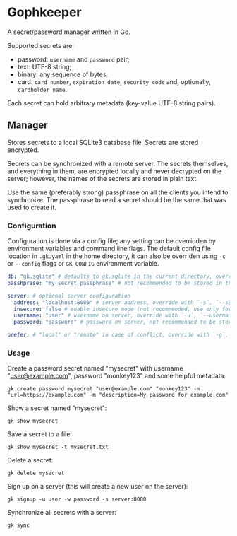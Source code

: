 # Gophkeeper

A secret/password manager written in Go.

Supported secrets are:

- password: `username` and `password` pair;
- text: UTF-8 string;
- binary: any sequence of bytes;
- card: `card number`, `expiration date`, `security code` and, optionally, `cardholder name`.

Each secret can hold arbitrary metadata (key-value UTF-8 string pairs).

## Manager

Stores secrets to a local SQLite3 database file. Secrets are stored encrypted.

Secrets can be synchronized with a remote server. The secrets themselves, and everything in them, are encrypted locally and never decrypted on the server; however, the names of the secrets are stored in plain text.

Use the same (preferably strong) passphrase on all the clients you intend to synchronize. The passphrase to read a secret should be the same that was used to create it.

### Configuration

Configuration is done via a config file; any setting can be overridden by environment variables and command line flags. The default config file location in `.gk.yaml` in the home directory, it can also be overriden using `-c` or `--config` flags or `GK_CONFIG` environment variable.

```yaml
db: "gk.sqlite" # defaults to gk.sqlite in the current directory, override with `-d`, `--database` or `GK_DB` environment variable
passhprase: "my secret passphrase" # not recommended to be stored in the config file, override with `-p`, `--passphrase` or `GK_PASSPHRASE` environment variable

server: # optional server configuration
  address: "localhost:8080" # server address, override with `-s`, `--server` or `GK_SERVER` environment variable
  insecure: false # enable insecure mode (not recommended, use only for testing), override with `-i`, `--insecure` or `GK_INSECURE` environment variable
  username: "user" # username on server, override with `-u`, `--username` or `GK_USERNAME` environment variable
  password: "password" # password on server, not recommended to be stored in the config file, override with `-p`, `--password` or `GK_PASSWORD` environment variable

prefer: # "local" or "remote" in case of conflict, override with `-g`, `--prefer` or `GK_PREFER` environment variable
```

### Usage

Create a password secret named "mysecret" with username "user@example.com", password "monkey123" and some helpful metadata:
```
gk create password mysecret "user@example.com" "monkey123" -m "url=https://example.com" -m "description=My password for example.com"
```

Show a secret named "mysecret":
```
gk show mysecret
```

Save a secret to a file:
```
gk show mysecret -t mysecret.txt
```

Delete a secret:
```
gk delete mysecret
```

Sign up on a server (this will create a new user on the server):
```
gk signup -u user -w password -s server:8080
```

Synchronize all secrets with a server:
```
gk sync
```
